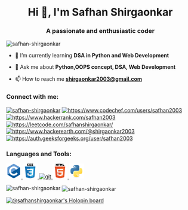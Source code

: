 <h1 align="center">Hi 👋, I'm Safhan Shirgaonkar</h1>
<h3 align="center">A passionate and enthusiastic coder</h3>

<p align="left"> <img src="https://komarev.com/ghpvc/?username=safhan-shirgaonkar&label=Profile%20views&color=0e75b6&style=flat" alt="safhan-shirgaonkar" /> </p>

- 🌱 I’m currently learning **DSA in Python and Web Development**

- 💬 Ask me about **Python,OOPS concept, DSA, Web Development**

- 📫 How to reach me **shirgaonkar2003@gmail.com**

<h3 align="left">Connect with me:</h3>
<p align="left">
<a href="https://linkedin.com/in/safhan-shirgaonkar" target="blank"><img align="center" src="https://raw.githubusercontent.com/rahuldkjain/github-profile-readme-generator/master/src/images/icons/Social/linked-in-alt.svg" alt="safhan-shirgaonkar" height="30" width="40" /></a>
<a href="https://www.codechef.com/users/safhan2003" target="blank"><img align="center" src="https://cdn.jsdelivr.net/npm/simple-icons@3.1.0/icons/codechef.svg" alt="https://www.codechef.com/users/safhan2003" height="30" width="40" /></a>
<a href="https://www.hackerrank.com/safhan2003" target="blank"><img align="center" src="https://raw.githubusercontent.com/rahuldkjain/github-profile-readme-generator/master/src/images/icons/Social/hackerrank.svg" alt="https://www.hackerrank.com/safhan2003" height="30" width="40" /></a>
<a href="https://leetcode.com/safhanshirgaonkar/" target="blank"><img align="center" src="https://raw.githubusercontent.com/rahuldkjain/github-profile-readme-generator/master/src/images/icons/Social/leet-code.svg" alt="https://leetcode.com/safhanshirgaonkar/" height="30" width="40" /></a>
<a href="https://www.hackerearth.com/@shirgaonkar2003" target="blank"><img align="center" src="https://raw.githubusercontent.com/rahuldkjain/github-profile-readme-generator/master/src/images/icons/Social/hackerearth.svg" alt="https://www.hackerearth.com/@shirgaonkar2003" height="30" width="40" /></a>
<a href="https://auth.geeksforgeeks.org/user/https://auth.geeksforgeeks.org/user/safhan2003" target="blank"><img align="center" src="https://raw.githubusercontent.com/rahuldkjain/github-profile-readme-generator/master/src/images/icons/Social/geeks-for-geeks.svg" alt="https://auth.geeksforgeeks.org/user/safhan2003" height="30" width="40" /></a>
</p>

<h3 align="left">Languages and Tools:</h3>
<p align="left"> <a href="https://www.cprogramming.com/" target="_blank" rel="noreferrer"> <img src="https://raw.githubusercontent.com/devicons/devicon/master/icons/c/c-original.svg" alt="c" width="40" height="40"/> </a> <a href="https://www.w3schools.com/css/" target="_blank" rel="noreferrer"> <img src="https://raw.githubusercontent.com/devicons/devicon/master/icons/css3/css3-original-wordmark.svg" alt="css3" width="40" height="40"/> </a> <a href="https://git-scm.com/" target="_blank" rel="noreferrer"> <img src="https://www.vectorlogo.zone/logos/git-scm/git-scm-icon.svg" alt="git" width="40" height="40"/> </a> <a href="https://www.w3.org/html/" target="_blank" rel="noreferrer"> <img src="https://raw.githubusercontent.com/devicons/devicon/master/icons/html5/html5-original-wordmark.svg" alt="html5" width="40" height="40"/> </a> <a href="https://www.python.org" target="_blank" rel="noreferrer"> <img src="https://raw.githubusercontent.com/devicons/devicon/master/icons/python/python-original.svg" alt="python" width="40" height="40"/> </a> </p>

<p><img align="left" src="https://github-readme-stats.vercel.app/api/top-langs?username=safhan-shirgaonkar&show_icons=true&hide_border=true&cache_seconds=1800&locale=en&layout=compact" alt="safhan-shirgaonkar" /></p>

<p>&nbsp;<img align="center" src="https://github-readme-stats.vercel.app/api?username=safhan-shirgaonkar&show_icons=true&locale=en" alt="safhan-shirgaonkar" /></p>

[![@safhanshirgaonkar's Holopin board](https://holopin.me/safhanshirgaonkar)](https://holopin.io/@safhanshirgaonkar)



